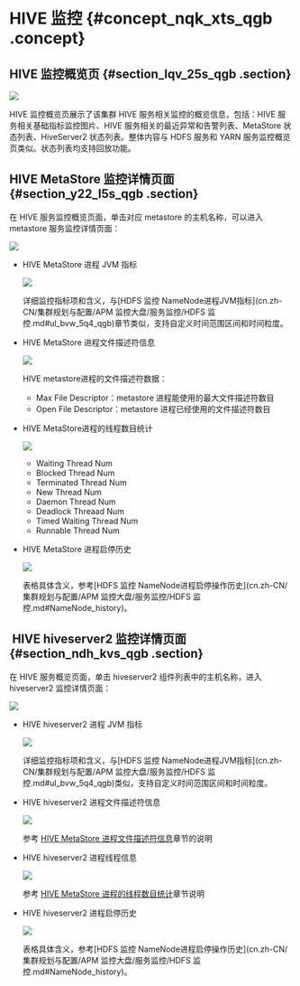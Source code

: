 # HIVE 监控 {#concept_nqk_xts_qgb .concept}

## HIVE 监控概览页 {#section_lqv_25s_qgb .section}

![](http://static-aliyun-doc.oss-cn-hangzhou.aliyuncs.com/assets/img/123389/155255094638648_zh-CN.png)

HIVE 监控概览页展示了该集群 HIVE 服务相关监控的概览信息，包括：HIVE 服务相关基础指标监控图片、HIVE 服务相关的最近异常和告警列表、MetaStore 状态列表、HiveServer2 状态列表。整体内容与 HDFS 服务和 YARN 服务监控概览页类似。状态列表均支持回放功能。

## HIVE MetaStore 监控详情页面 {#section_y22_l5s_qgb .section}

在 HIVE 服务监控概览页面，单击对应 metastore 的主机名称，可以进入 metastore 服务监控详情页面：

![](http://static-aliyun-doc.oss-cn-hangzhou.aliyuncs.com/assets/img/123389/155255094638649_zh-CN.png)

-   HIVE MetaStore 进程 JVM 指标

    ![](http://static-aliyun-doc.oss-cn-hangzhou.aliyuncs.com/assets/img/123389/155255094638650_zh-CN.png)

    详细监控指标项和含义，与[HDFS 监控 NameNode进程JVM指标](cn.zh-CN/集群规划与配置/APM 监控大盘/服务监控/HDFS 监控.md#ul_bvw_5q4_qgb)章节类似，支持自定义时间范围区间和时间粒度。

-   HIVE MetaStore 进程文件描述符信息

    ![](http://static-aliyun-doc.oss-cn-hangzhou.aliyuncs.com/assets/img/123389/155255094638651_zh-CN.png)

    HIVE metastore进程的文件描述符数据：

    -   Max File Descriptor：metastore 进程能使用的最大文件描述符数目
    -   Open File Descriptor：metastore 进程已经使用的文件描述符数目
-   HIVE MetaStore进程的线程数目统计

    ![](http://static-aliyun-doc.oss-cn-hangzhou.aliyuncs.com/assets/img/123389/155255094638652_zh-CN.png)

    -   Waiting Thread Num
    -   Blocked Thread Num
    -   Terminated Thread Num
    -   New Thread Num
    -   Daemon Thread Num
    -   Deadlock Threaad Num
    -   Timed Waiting Thread Num
    -   Runnable Thread Num
-   HIVE MetaStore 进程启停历史

    ![](http://static-aliyun-doc.oss-cn-hangzhou.aliyuncs.com/assets/img/123389/155255094638653_zh-CN.png)

    表格具体含义，参考[HDFS 监控 NameNode进程启停操作历史](cn.zh-CN/集群规划与配置/APM 监控大盘/服务监控/HDFS 监控.md#NameNode_history)。


##  HIVE hiveserver2 监控详情页面 {#section_ndh_kvs_qgb .section}

在 HIVE 服务概览页面，单击 hiveserver2 组件列表中的主机名称，进入 hiveserver2 监控详情页面：

![](http://static-aliyun-doc.oss-cn-hangzhou.aliyuncs.com/assets/img/123389/155255094638654_zh-CN.png)

-   HIVE hiveserver2 进程 JVM 指标

    ![](http://static-aliyun-doc.oss-cn-hangzhou.aliyuncs.com/assets/img/123389/155255094638655_zh-CN.png)

    详细监控指标项和含义，与[HDFS 监控 NameNode进程JVM指标](cn.zh-CN/集群规划与配置/APM 监控大盘/服务监控/HDFS 监控.md#ul_bvw_5q4_qgb)类似，支持自定义时间范围区间和时间粒度。

-   HIVE hiveserver2 进程文件描述符信息

    ![](http://static-aliyun-doc.oss-cn-hangzhou.aliyuncs.com/assets/img/123389/155255094638656_zh-CN.png)

    参考 [HIVE MetaStore 进程文件描述符信息](#Hive_MetaStore)章节的说明

-   HIVE hiveserver2 进程线程信息

    ![](http://static-aliyun-doc.oss-cn-hangzhou.aliyuncs.com/assets/img/123389/155255094638657_zh-CN.png)

    参考 [HIVE MetaStore 进程的线程数目统计](#hive_Metastore_thread)章节说明

-   HIVE hiveserver2 进程启停历史

    ![](http://static-aliyun-doc.oss-cn-hangzhou.aliyuncs.com/assets/img/123389/155255094738659_zh-CN.png)

    表格具体含义，参考[HDFS 监控 NameNode进程启停操作历史](cn.zh-CN/集群规划与配置/APM 监控大盘/服务监控/HDFS 监控.md#NameNode_history)。


